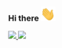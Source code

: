 ### Hi there <img src="https://raw.githubusercontent.com/parth-27/parth-27/master/Hi.gif" width="30px">

<a href="https://github.com/AVS1508">
  <img height="180em" src="https://github-readme-stats.vercel.app/api?username=unitondev&theme=graywhite&show_icons=true" />
  <img height="180em" src="https://github-readme-stats.vercel.app/api/top-langs/?username=unitondev&theme=graywhite&layout=compact" />
</a>
